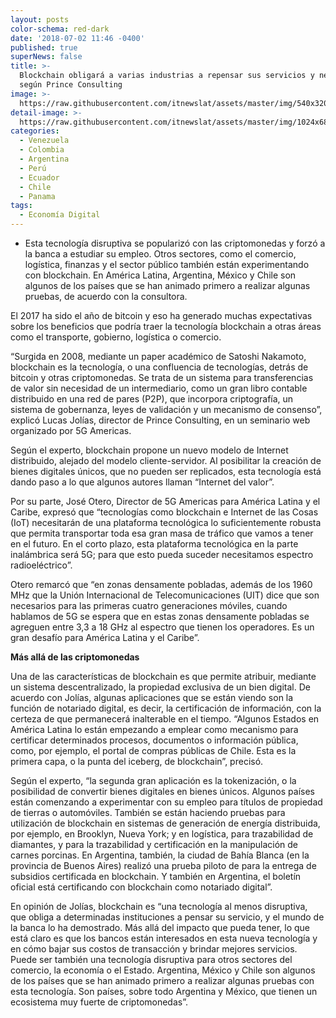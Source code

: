 ```yaml
---
layout: posts
color-schema: red-dark
date: '2018-07-02 11:46 -0400'
published: true
superNews: false
title: >-
  Blockchain obligará a varias industrias a repensar sus servicios y negocios,
  según Prince Consulting 
image: >-
  https://raw.githubusercontent.com/itnewslat/assets/master/img/540x320/Blockchain-p.jpg
detail-image: >-
  https://raw.githubusercontent.com/itnewslat/assets/master/img/1024x680/Blockchain-g.jpg
categories:
  - Venezuela
  - Colombia
  - Argentina
  - Perú
  - Ecuador
  - Chile
  - Panama
tags:
  - Economía Digital
---
```

- Esta tecnología disruptiva se popularizó con las criptomonedas y forzó a la banca a estudiar su empleo. Otros sectores, como el comercio, logística, finanzas y el sector público también están experimentando con blockchain. En América Latina, Argentina, México y Chile son algunos de los países que se han animado primero a realizar algunas pruebas, de acuerdo con la consultora.

El 2017 ha sido el año de bitcoin y eso ha generado muchas expectativas sobre los beneficios que podría traer la tecnología blockchain a otras áreas como el transporte, gobierno, logística o comercio.

“Surgida en 2008, mediante un paper académico de Satoshi Nakamoto, blockchain es la tecnología, o una confluencia de tecnologías, detrás de bitcoin y otras criptomonedas. Se trata de un sistema para transferencias de valor sin necesidad de un intermediario, como un gran libro contable distribuido en una red de pares (P2P), que incorpora criptografía, un sistema de gobernanza, leyes de validación y un mecanismo de consenso”, explicó Lucas Jolías, director de Prince Consulting, en un seminario web organizado por 5G Americas.

Según el experto, blockchain propone un nuevo modelo de Internet distribuido, alejado del modelo cliente-servidor. Al posibilitar la creación de bienes digitales únicos, que no pueden ser replicados, esta tecnología está dando paso a lo que algunos autores llaman “Internet del valor”.

Por su parte, José Otero, Director de 5G Americas para América Latina y el Caribe, expresó que “tecnologías como blockchain e Internet de las Cosas (IoT) necesitarán de una plataforma tecnológica lo suficientemente robusta que permita transportar toda esa gran masa de tráfico que vamos a tener en el futuro. En el corto plazo, esta plataforma tecnológica en la parte inalámbrica será 5G; para que esto pueda suceder necesitamos espectro radioeléctrico”.

Otero remarcó que “en zonas densamente pobladas, además de los 1960 MHz que la Unión Internacional de Telecomunicaciones (UIT) dice que son necesarios para las primeras cuatro generaciones móviles, cuando hablamos de 5G se espera que en estas zonas densamente pobladas se agreguen entre 3,3 a 18 GHz al espectro que tienen los operadores. Es un gran desafío para América Latina y el Caribe”.
 
**Más allá de las criptomonedas**

Una de las características de blockchain es que permite atribuir, mediante un sistema descentralizado, la propiedad exclusiva de un bien digital. De acuerdo con Jolías, algunas aplicaciones que se están viendo son la función de notariado digital, es decir, la certificación de información, con la certeza de que permanecerá inalterable en el tiempo. “Algunos Estados en América Latina lo están empezando a emplear como mecanismo para certificar determinados procesos, documentos o información pública, como, por ejemplo, el portal de compras públicas de Chile. Esta es la primera capa, o la punta del iceberg, de blockchain”, precisó.

Según el experto, “la segunda gran aplicación es la tokenización, o la posibilidad de convertir bienes digitales en bienes únicos. Algunos países están comenzando a experimentar con su empleo para títulos de propiedad de tierras o automóviles. También se están haciendo pruebas para utilización de blockchain en sistemas de generación de energía distribuida, por ejemplo, en Brooklyn, Nueva York; y en logística, para trazabilidad de diamantes, y para la trazabilidad y certificación en la manipulación de carnes porcinas. En Argentina, también, la ciudad de Bahía Blanca (en la provincia de Buenos Aires) realizó una prueba piloto de para la entrega de subsidios certificada en blockchain. Y también en Argentina, el boletín oficial está certificando con blockchain como notariado digital”.

En opinión de Jolías, blockchain es “una tecnología al menos disruptiva, que obliga a determinadas instituciones a pensar su servicio, y el mundo de la banca lo ha demostrado. Más allá del impacto que pueda tener, lo que está claro es que los bancos están interesados en esta nueva tecnología y en cómo bajar sus costos de transacción y brindar mejores servicios. Puede ser también una tecnología disruptiva para otros sectores del comercio, la economía o el Estado. Argentina, México y Chile son algunos de los países que se han animado primero a realizar algunas pruebas con esta tecnología. Son países, sobre todo Argentina y México, que tienen un ecosistema muy fuerte de criptomonedas”.